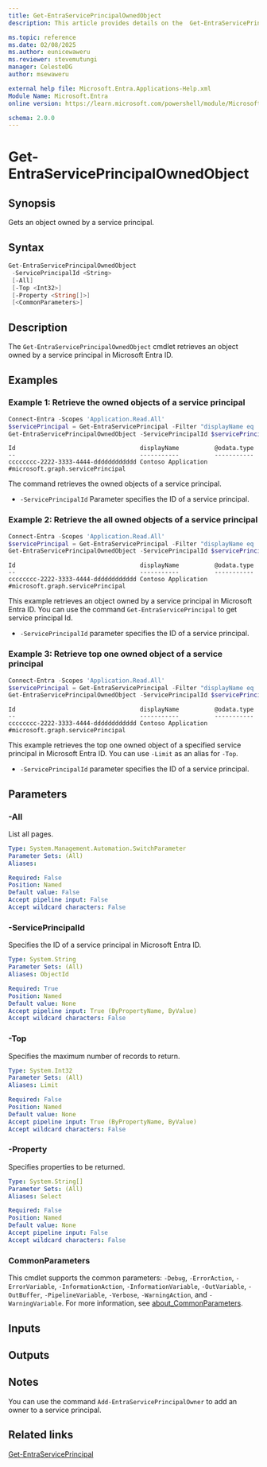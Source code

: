 ```yaml
---
title: Get-EntraServicePrincipalOwnedObject
description: This article provides details on the  Get-EntraServicePrincipalOwnedObject Command.

ms.topic: reference
ms.date: 02/08/2025
ms.author: eunicewaweru
ms.reviewer: stevemutungi
manager: CelesteDG
author: msewaweru

external help file: Microsoft.Entra.Applications-Help.xml
Module Name: Microsoft.Entra
online version: https://learn.microsoft.com/powershell/module/Microsoft.Entra/Get-EntraServicePrincipalOwnedObject

schema: 2.0.0
---
```


# Get-EntraServicePrincipalOwnedObject

## Synopsis

Gets an object owned by a service principal.

## Syntax

```powershell
Get-EntraServicePrincipalOwnedObject
 -ServicePrincipalId <String>
 [-All]
 [-Top <Int32>]
 [-Property <String[]>]
 [<CommonParameters>]
```

## Description

The `Get-EntraServicePrincipalOwnedObject` cmdlet retrieves an object owned by a service principal in Microsoft Entra ID.

## Examples

### Example 1: Retrieve the owned objects of a service principal

```powershell
Connect-Entra -Scopes 'Application.Read.All'
$servicePrincipal = Get-EntraServicePrincipal -Filter "displayName eq 'Helpdesk Application'"
Get-EntraServicePrincipalOwnedObject -ServicePrincipalId $servicePrincipal.Id | Select-Object Id, DisplayName, '@odata.type'
```

```Output
Id                                   displayName          @odata.type
--                                   -----------          -----------
cccccccc-2222-3333-4444-dddddddddddd Contoso Application #microsoft.graph.servicePrincipal
```

The command retrieves the owned objects of a service principal.

- `-ServicePrincipalId` Parameter specifies the ID of a service principal.

### Example 2: Retrieve the all owned objects of a service principal

```powershell
Connect-Entra -Scopes 'Application.Read.All'
$servicePrincipal = Get-EntraServicePrincipal -Filter "displayName eq 'Helpdesk Application'"
Get-EntraServicePrincipalOwnedObject -ServicePrincipalId $servicePrincipal.Id -All | Select-Object Id, DisplayName, '@odata.type'
```

```Output
Id                                   displayName          @odata.type
--                                   -----------          -----------
cccccccc-2222-3333-4444-dddddddddddd Contoso Application #microsoft.graph.servicePrincipal
```

This example retrieves an object owned by a service principal in Microsoft Entra ID. You can use the command `Get-EntraServicePrincipal` to get service principal Id.

- `-ServicePrincipalId` parameter specifies the ID of a service principal.

### Example 3: Retrieve top one owned object of a service principal

```powershell
Connect-Entra -Scopes 'Application.Read.All'
$servicePrincipal = Get-EntraServicePrincipal -Filter "displayName eq 'Helpdesk Application'"
Get-EntraServicePrincipalOwnedObject -ServicePrincipalId $servicePrincipal.Id -Top 1 | Select-Object Id, DisplayName, '@odata.type'
```

```Output
Id                                   displayName          @odata.type
--                                   -----------          -----------
cccccccc-2222-3333-4444-dddddddddddd Contoso Application #microsoft.graph.servicePrincipal
```

This example retrieves the top one owned object of a specified service principal in Microsoft Entra ID. You can use `-Limit` as an alias for `-Top`.

- `-ServicePrincipalId` parameter specifies the ID of a service principal.

## Parameters

### -All

List all pages.

```yaml
Type: System.Management.Automation.SwitchParameter
Parameter Sets: (All)
Aliases:

Required: False
Position: Named
Default value: False
Accept pipeline input: False
Accept wildcard characters: False
```

### -ServicePrincipalId

Specifies the ID of a service principal in Microsoft Entra ID.

```yaml
Type: System.String
Parameter Sets: (All)
Aliases: ObjectId

Required: True
Position: Named
Default value: None
Accept pipeline input: True (ByPropertyName, ByValue)
Accept wildcard characters: False
```

### -Top

Specifies the maximum number of records to return.

```yaml
Type: System.Int32
Parameter Sets: (All)
Aliases: Limit

Required: False
Position: Named
Default value: None
Accept pipeline input: True (ByPropertyName, ByValue)
Accept wildcard characters: False
```

### -Property

Specifies properties to be returned.

```yaml
Type: System.String[]
Parameter Sets: (All)
Aliases: Select

Required: False
Position: Named
Default value: None
Accept pipeline input: False
Accept wildcard characters: False
```

### CommonParameters

This cmdlet supports the common parameters: `-Debug`, `-ErrorAction`, `-ErrorVariable`, `-InformationAction`, `-InformationVariable`, `-OutVariable`, `-OutBuffer`, `-PipelineVariable`, `-Verbose`, `-WarningAction`, and `-WarningVariable`. For more information, see [about_CommonParameters](https://go.microsoft.com/fwlink/?LinkID=113216).

## Inputs

## Outputs

## Notes

You can use the command `Add-EntraServicePrincipalOwner` to add an owner to a service principal.

## Related links

[Get-EntraServicePrincipal](Get-EntraServicePrincipal.md)
